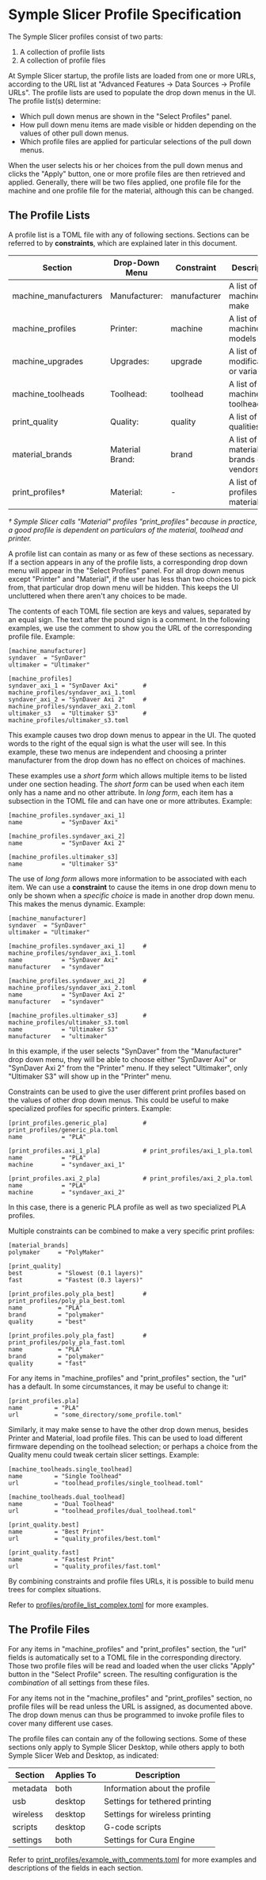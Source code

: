 Symple Slicer Profile Specification
===================================

The Symple Slicer profiles consist of two parts:

1. A collection of profile lists
2. A collection of profile files

At Symple Slicer startup, the profile lists are loaded from one or more URLs, according to the URL list
at "Advanced Features -> Data Sources -> Profile URLs". The profile lists are used to populate the drop
down menus in the UI. The profile list(s) determine:

* Which pull down menus are shown in the "Select Profiles" panel.
* How pull down menu items are made visible or hidden depending on the values of other pull down menus. 
* Which profile files are applied for particular selections of the pull down menus.

When the user selects his or her choices from the pull down menus and clicks the "Apply" button,
one or more profile files are then retrieved and applied. Generally, there will be two files
applied, one profile file for the machine and one profile file for the material, although this
can be changed.

The Profile Lists
-----------------

A profile list is a TOML file with any of following sections. Sections can be referred to
by **constraints**, which are explained later in this document.

Section                | Drop-Down Menu  | Constraint   | Description
-----------------------| ----------------|--------------|------------------------------------------
machine_manufacturers  | Manufacturer:   | manufacturer | A list of machine make
machine_profiles       | Printer:        | machine      | A list of machines models
machine_upgrades       | Upgrades:       | upgrade      | A list of modifications or variants
machine_toolheads      | Toolhead:       | toolhead     | A list of machine toolheads
print_quality          | Quality:        | quality      | A list of finish qualities
material_brands        | Material Brand: | brand        | A list of material brands or vendors
print_profiles&dagger; | Material:       |    -         | A list of print profiles (i.e. materials)

_&dagger; Symple Slicer calls "Material" profiles "print_profiles" because in practice,
a good profile is dependent on particulars of the material, toolhead and printer._

A profile list can contain as many or as few of these sections as necessary. If a
section appears in any of the profile lists, a corresponding drop down menu will appear
in the "Select Profiles" panel. For all drop down menus except "Printer" and "Material",
if the user has less than two choices to pick from, that particular drop down menu will
be hidden. This keeps the UI uncluttered when there aren't any choices to be made.

The contents of each TOML file section are keys and values, separated by an equal sign.
The text after the pound sign is a comment. In the following examples, we use the comment
to show you the URL of the corresponding profile file. Example:

```
[machine_manufacturer]
syndaver  = "SynDaver"
ultimaker = "Ultimaker"

[machine_profiles]
syndaver_axi_1 = "SynDaver Axi"       # machine_profiles/syndaver_axi_1.toml
syndaver_axi_2 = "SynDaver Axi 2"     # machine_profiles/syndaver_axi_2.toml
ultimaker_s3   = "Ultimaker S3"       # machine_profiles/ultimaker_s3.toml
```

This example causes two drop down menus to appear in the UI. The quoted words to
the right of the equal sign is what the user will see. In this example, these two
menus are independent and choosing a printer manufacturer from the drop down
has no effect on choices of machines.

These examples use a *short form* which allows multiple items to be listed under
one section heading. The *short form* can be used when each item only has a name
and no other attribute. In *long form*, each item has a subsection in the TOML
file and can have one or more attributes. Example:

```
[machine_profiles.syndaver_axi_1]
name           = "SynDaver Axi"

[machine_profiles.syndaver_axi_2]
name           = "SynDaver Axi 2"

[machine_profiles.ultimaker_s3]
name           = "Ultimaker S3"
```

The use of *long form* allows more information to be associated with each item.
We can use a **constraint** to cause the items in one drop down menu to only be
shown when a *specific choice* is made in another drop down menu. This makes
the menus dynamic. Example:

``` 
[machine_manufacturer]
syndaver  = "SynDaver"
ultimaker = "Ultimaker"

[machine_profiles.syndaver_axi_1]     # machine_profiles/syndaver_axi_1.toml
name           = "SynDaver Axi"
manufacturer   = "syndaver"

[machine_profiles.syndaver_axi_2]     # machine_profiles/syndaver_axi_2.toml
name           = "SynDaver Axi 2"
manufacturer   = "syndaver"

[machine_profiles.ultimaker_s3]       # machine_profiles/ultimaker_s3.toml
name           = "Ultimaker S3"
manufacturer   = "ultimaker"
```

In this example, if the user selects "SynDaver" from the "Manufacturer" drop down
menu, they will be able to choose either "SynDaver Axi" or "SynDaver Axi 2" from
the "Printer" menu. If they select "Ultimaker", only "Ultimaker S3" will
show up in the "Printer" menu.

Constraints can be used to give the user different print profiles based on the
values of other drop down menus. This could be useful to make specialized profiles
for specific printers. Example:

```
[print_profiles.generic_pla]          # print_profiles/generic_pla.toml
name           = "PLA"

[print_profiles.axi_1_pla]            # print_profiles/axi_1_pla.toml
name           = "PLA"
machine        = "syndaver_axi_1"

[print_profiles.axi_2_pla]            # print_profiles/axi_2_pla.toml
name           = "PLA"
machine        = "syndaver_axi_2"
```

In this case, there is a generic PLA profile as well as two specialized PLA
profiles.

Multiple constraints can be combined to make a very specific print profiles:

```
[material_brands]
polymaker     = "PolyMaker"

[print_quality]
best          = "Slowest (0.1 layers)"
fast          = "Fastest (0.3 layers)"

[print_profiles.poly_pla_best]        # print_profiles/poly_pla_best.toml
name          = "PLA"
brand         = "polymaker"
quality       = "best"

[print_profiles.poly_pla_fast]        # print_profiles/poly_pla_fast.toml
name          = "PLA"
brand         = "polymaker"
quality       = "fast"
```

For any items in "machine_profiles" and "print_profiles" section, the "url"
has a default. In some circumstances, it may be useful to change it:

```
[print_profiles.pla]
name         = "PLA"
url          = "some_directory/some_profile.toml"
```

Similarly, it may make sense to have the other drop down menus, besides Printer
and Material, load profile files. This can be used to load different firmware
depending on the toolhead selection; or perhaps a choice from the Quality menu
could tweak certain slicer settings. Example:

```
[machine_toolheads.single_toolhead]
name         = "Single Toolhead"
url          = "toolhead_profiles/single_toolhead.toml"

[machine_toolheads.dual_toolhead]
name         = "Dual Toolhead"
url          = "toolhead_profiles/dual_toolhead.toml"

[print_quality.best]
name         = "Best Print"
url          = "quality_profiles/best.toml"

[print_quality.fast]
name         = "Fastest Print"
url          = "quality_profiles/fast.toml"
```

By combining constraints and profile files URLs, it is possible to build menu
trees for complex situations.

Refer to [profiles/profile_list_complex.toml] for more examples.

The Profile Files
-----------------

For any items in "machine_profiles" and "print_profiles" section, the "url" fields
is automatically set to a TOML file in the corresponding directory. Those two profile
files will be read and loaded when the user clicks "Apply" button in the "Select
Profile" screen. The resulting configuration is the *combination* of all settings
from these files.

For any items not in the "machine_profiles" and "print_profiles" section, no profile
files will be read unless the URL is assigned, as documented above. The drop down menus
can thus be programmed to invoke profile files to cover many different use cases.

The profile files can contain any of the following sections. Some of these sections
only apply to Symple Slicer Desktop, while others apply to both Symple Slicer Web and
Desktop, as indicated:

Section              | Applies To | Description
---------------------|------------|-------------------------------------
metadata             | both       | Information about the profile
usb                  | desktop    | Settings for tethered printing
wireless             | desktop    | Settings for wireless printing
scripts              | desktop    | G-code scripts
settings             | both       | Settings for Cura Engine

Refer to [print_profiles/example_with_comments.toml] for more examples and
descriptions of the fields in each section.

[print_profiles/example_with_comments.toml]: https://github.com/SynDaverCO/symple-slicer/tree/master/src-app/config/profiles/print_profiles/example_with_comments.toml
[profiles/profile_list_complex.toml]: https://github.com/SynDaverCO/symple-slicer/tree/master/src-app/config/profiles/profile_list_complex.toml